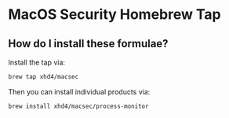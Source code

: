 # MacOS Security Homebrew Tap

## How do I install these formulae?

Install the tap via:

```bash
brew tap xhd4/macsec
```

Then you can install individual products via:

```bash
brew install xhd4/macsec/process-monitor
```

